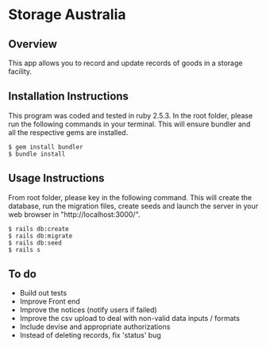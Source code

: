 # Storage Australia

## Overview
This app allows you to record and update records of goods in a storage facility.


## Installation Instructions
This program was coded and tested in ruby 2.5.3.
In the root folder, please run the following commands in your terminal. This will ensure bundler and all the respective gems are installed.

    $ gem install bundler
    $ bundle install

## Usage Instructions
From root folder, please key in the following command. This will create the database, run the migration files, create seeds and launch the server in your web browser in "http://localhost:3000/".

    $ rails db:create
    $ rails db:migrate
    $ rails db:seed
    $ rails s

## To do
* Build out tests
* Improve Front end
* Improve the notices (notify users if failed)
* Improve the csv upload to deal with non-valid data inputs / formats
* Include devise and appropriate authorizations
* Instead of deleting records, fix 'status' bug
